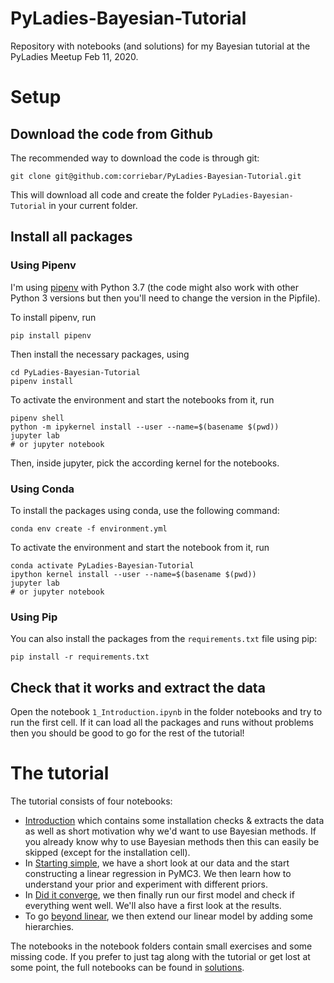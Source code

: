 # PyLadies-Bayesian-Tutorial

Repository with notebooks (and solutions) for my Bayesian tutorial at the PyLadies Meetup Feb 11, 2020.

# Setup

## Download the code from Github
The recommended way to download the code is through git:

```
git clone git@github.com:corriebar/PyLadies-Bayesian-Tutorial.git
```
This will download all code and create the folder `PyLadies-Bayesian-Tutorial` in your current folder.

## Install all packages
### Using Pipenv

I'm using [pipenv](http://docs.pipenv.org/en/latest/install/#installing-pipenv) with Python 3.7 (the code might also work with other Python 3 versions but then you'll need to change the version in the Pipfile).

To install pipenv, run
```
pip install pipenv
```
Then install the necessary packages, using
```
cd PyLadies-Bayesian-Tutorial
pipenv install
```
To activate the environment and start the notebooks from it, run
```
pipenv shell
python -m ipykernel install --user --name=$(basename $(pwd))
jupyter lab
# or jupyter notebook
```
Then, inside jupyter, pick the according kernel for the notebooks.

### Using Conda

To install the packages using conda, use the following command:
```
conda env create -f environment.yml
```
To activate the environment and start the notebook from it, run
```
conda activate PyLadies-Bayesian-Tutorial
ipython kernel install --user --name=$(basename $(pwd))
jupyter lab
# or jupyter notebook
```

### Using Pip

You can also install the packages from the `requirements.txt` file using pip:
```
pip install -r requirements.txt
```

## Check that it works and extract the data
Open the notebook `1_Introduction.ipynb` in the folder notebooks and try to run the first cell. If it can load all the packages and runs without problems then you should be good to go for the rest of the tutorial!


# The tutorial
The tutorial consists of four notebooks:

- [Introduction](notebooks/1_Introduction.ipynb) which contains some installation checks & extracts the data as well as short motivation why we'd want to use Bayesian methods. If you already know why to use Bayesian methods then this can easily be skipped (except for the installation cell).
- In [Starting simple](notebooks/2_Starting_simple.ipynb), we have a short look at our data and the start constructing a linear regression in PyMC3. We then learn how to understand your prior and experiment with different priors.
- In [Did it converge](notebooks/3_Did_it_converge.ipynb), we then finally run our first model and check if everything went well. We'll also have a first look at the results.
- To go [beyond linear](notebooks/4_Beyond_linear.ipynb), we then extend our linear model by adding some hierarchies. 

The notebooks in the notebook folders contain small exercises and some missing code.
If you prefer to just tag along with the tutorial or get lost at some point, the full notebooks can be found in [solutions](solutions).

